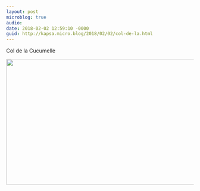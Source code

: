 ```yaml
---
layout: post
microblog: true
audio: 
date: 2018-02-02 12:59:10 -0000
guid: http://kapsa.micro.blog/2018/02/02/col-de-la.html
---
```

Col de la Cucumelle

<img src="http://www.jeankapsa.com/uploads/2018/c8cbf8cdcc.jpg" width="600" height="338" />
